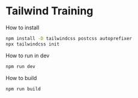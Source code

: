 # Tailwind Training

How to install
```bash
npm install -D tailwindcss postcss autoprefixer
npx tailwindcss init
```

How to run in dev
```bash
npm run dev
```

How to build
```bash
npm run build
```